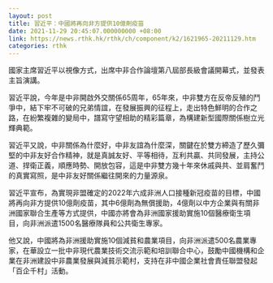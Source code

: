 ```yaml
---
layout: post
title: 習近平：中國將再向非方提供10億劑疫苗
date: 2021-11-29 20:45:07.000000000 +08:00
link: https://news.rthk.hk/rthk/ch/component/k2/1621965-20211129.htm
categories: rthk
---
```


國家主席習近平以視像方式，出席中非合作論壇第八屆部長級會議開幕式，並發表主旨演講。

習近平說，今年是中非開啟外交關係65周年，65年來，中非雙方在反帝反殖的鬥爭中，結下牢不可破的兄弟情誼，在發展振興的征程上，走出特色鮮明的合作之路，在紛繁複雜的變局中，譜寫守望相助的精彩篇章，為構建新型國際關係樹立光輝典範。 

習近平又說，中非關係為什麼好，中非友誼為什麼深，關鍵在於雙方締造了歷久彌堅的中非友好合作精神，就是真誠友好、平等相待，互利共贏、共同發展，主持公道、捍衛正義，順應時勢、開放包容，這是中非雙方幾十年來休戚與共、並肩奮鬥的真實寫照，是中非友好關係繼往開來的力量源泉。

習近平宣布，為實現非盟確定的2022年六成非洲人口接種新冠疫苗的目標，中國將再向非方提供10億劑疫苗，其中6億劑為無償援助，4億劑以中方企業與有關非洲國家聯合生產等方式提供，中國亦將會為非洲國家援助實施10個醫療衛生項目，向非洲派遣1500名醫療隊員和公共衛生專家。

他又說，中國將為非洲援助實施10個減貧和農業項目，向非洲派遣500名農業專家，在華設立一批中非現代農業技術交流示範和培訓聯合中心，鼓勵中國機構和企業在非洲建設中非農業發展與減貧示範村，支持在非中國企業社會責任聯盟發起「百企千村」活動。
